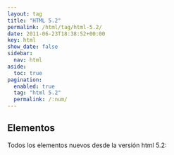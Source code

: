 ```yaml
---
layout: tag
title: "HTML 5.2"
permalink: /html/tag/html-5.2/
date: 2011-06-23T18:38:52+00:00
key: html
show_date: false
sidebar:
  nav: html
aside:
  toc: true
pagination: 
  enabled: true
  tag: "html 5.2"
  permalink: /:num/    
---
```




<h2>Elementos</h2>
Todos los elementos nuevos desde la versión html 5.2: